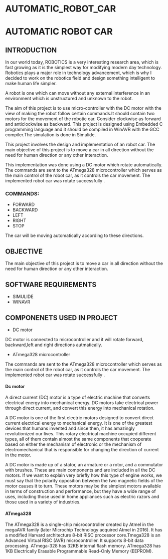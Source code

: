 # AUTOMATIC_ROBOT_CAR
# AUTOMATIC ROBOT CAR

## INTRODUCTION

In our world today, ROBOTICS is a very interesting research area, which is fast growing as it is the
simplest way for modifying modern day technology. Robotics plays a major role in technology
advancement, which is why I decided to work on the robotics field and design something intelligent
to make human life simpler.

A robot is one which can move without any external interference in an environment
which is unstructured and unknown to the robot.

The aim of this project is to use  micro-controller with the DC motor with the view of making the robot follow certain commands.It should contain two  motors for the movement of the robotic car. Consider clockwise as forward and anticlockwise as backward. This project is designed using Embedded C programming language and it should be  compiled in WinAVR with the GCC compiler.The simulation is done in Simulide.

This project involves the design and implementation of an  robot car. The main objective of this project is to move a car in all direction without the  need for human direction or any other  interaction. 

This implementation was done using a DC motor which rotate automatically. The commands are sent to the ATmega328 microcontroller  which serves as the main control
of the robot car, as it controls the car movement. The implemented robot car was rotate successfully .

### COMMANDS: 

* FORWARD
* BACKWARD
* LEFT
* RIGHT
* STOP

The car will be moving automatically according to these directions.

## OBJECTIVE

 The main objective of this project is to move a car in all direction without the  need for human direction or any other  interaction.



## SOFTWARE REQUIREMENTS
* SIMULIDE
* WINAVR

## COMPONENETS USED IN PROJECT
* DC motor
      
 DC motor is connected to microcontroller and it will rotate forward, backward,left and right directions autmatically.
          
* ATmega328 microcontroller
      
The commands are sent to the ATmega328 microcontroller  which serves as the main control of the robot car, as it controls the car movement. The implemented robot car was rotate successfully .

#### Dc motor 
A direct current (DC) motor is a type of electric machine that converts electrical energy into mechanical energy. DC motors take electrical power through direct current, and convert this energy into mechanical rotation.

A DC motor is one of the first electric motors designed to convert direct current electrical energy to mechanical energy. It is one of the greatest devices that humans invented and since then, it has amazingly revolutionized our lives. This rotary electrical machine occupied different types, all of them contain almost the same components that cooperate based on either the mechanism of electronic or the mechanism of electromechanical that is responsible for changing the direction of current in the motor.

A DC motor is made up of a stator, an armature or a rotor, and a commutator with brushes. These are main components and are included in all the DC motors. If we want to explain very briefly how this type of engine works, we must say that the polarity opposition between the two magnetic fields of the motor causes it to turn. These motors may be the simplest motors available in terms of construction and performance, but they have a wide range of uses, including those used in home appliances such as electric razors and those used in a variety of industries.

#### ATmega328

The ATmega328 is a single-chip microcontroller created by Atmel in the megaAVR family (later Microchip Technology acquired Atmel in 2016). It has a modified Harvard architecture 8-bit RISC processor core.Tmega328 is an Advanced Virtual RISC (AVR) microcontroller. It supports 8-bit data processing. ATmega-328 has 32KB internal flash memory. ATmega328 has 1KB Electrically Erasable Programmable Read-Only Memory (EEPROM).


